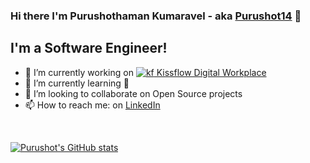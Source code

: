 ### Hi there I'm Purushothaman Kumaravel - aka [Purushot14](https://www.linkedin.com/in/prakashpurushot/) 👋

## I'm a Software Engineer!

  - 🔭 I’m currently working on [![kf](https://kissflow.com/static/dist/images/favicon.png) Kissflow Digital Workplace](https://kissflow.com)
  - 🌱 I’m currently learning 🤔 
  - 👯 I’m looking to collaborate on Open Source projects
  - 📫 How to reach me: on [LinkedIn](https://www.linkedin.com/in/prakashpurushot/)

</br >

[![Purushot's GitHub stats](https://github-readme-stats.vercel.app/api?username=Purushot14)](https://github.com/anuraghazra/github-readme-stats?username=anuraghazra&show_icons=true&theme=dark)

<!--
**Purushot14/Purushot14** is a ✨ _special_ ✨ repository because its `README.md` (this file) appears on your GitHub profile.

Here are some ideas to get you started:

- 🔭 I’m currently working on ...
- 🌱 I’m currently learning ...
- 👯 I’m looking to collaborate on ...
- 🤔 I’m looking for help with ...
- 💬 Ask me about ...
- 📫 How to reach me: ...
- 😄 Pronouns: ...
- ⚡ Fun fact: ...
-->
